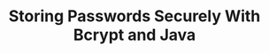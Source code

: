 ---
title: Storing Passwords Securely With Bcrypt and Java
tags: [External Post, Java, Security]
style: fill
color: warning
description: In this post, we go over how to use this password hashing function to ensure your passwords are properly encrypted and GDPR complaint.
external_url: https://dzone.com/articles/storing-passwords-securely-with-bcrypt-and-java
---